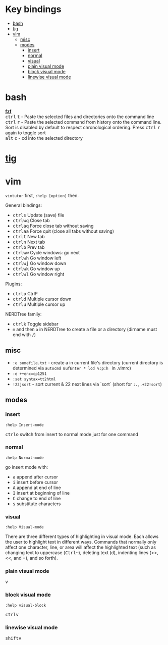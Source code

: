 # Key bindings

<!-- MarkdownTOC autolink=true autoanchor=true bracket=round depth=0 -->

- [bash](#bash)
- [tig](#tig)
- [vim](#vim)
    - [misc](#misc)
    - [modes](#modes)
        - [insert](#insert)
        - [normal](#normal)
        - [visual](#visual)
        - [plain visual mode](#plain-visual-mode)
        - [block visual mode](#block-visual-mode)
        - [linewise visual mode](#linewise-visual-mode)

<!-- /MarkdownTOC -->

<a name="bash"></a>
# bash

__[fzf](https://github.com/junegunn/fzf)__  
<kbd>ctrl</kbd> <kbd>t</kbd> - Paste the selected files and directories onto the command line  
<kbd>ctrl</kbd> <kbd>r</kbd> - Paste the selected command from history onto the command line. Sort is disabled by default to respect chronological ordering. Press <kbd>ctrl</kbd> <kbd>r</kbd> again to toggle sort  
<kbd>alt</kbd> <kbd>c</kbd> - cd into the selected directory  

<a name="tig"></a>
# [tig](http://jonas.nitro.dk/tig/manual.html#keys)

<a name="vim"></a>
# vim

`vimtutor` first, `:help [option]` then.

General bindings:

- <kbd>ctrl</kbd><kbd>s</kbd> Update (save) file
- <kbd>ctrl</kbd><kbd>w</kbd><kbd>q</kbd> Close tab
- <kbd>ctrl</kbd><kbd>a</kbd><kbd>q</kbd> Force close tab without saving
- <kbd>ctrl</kbd><kbd>a</kbd><kbd>a</kbd> Force quit (close all tabs without saving)
- <kbd>ctrl</kbd><kbd>t</kbd> New tab
- <kbd>ctrl</kbd><kbd>n</kbd> Next tab
- <kbd>ctrl</kbd><kbd>b</kbd> Prev tab
- <kbd>ctrl</kbd><kbd>w</kbd><kbd>w</kbd> Cycle windows: go next
- <kbd>ctrl</kbd><kbd>w</kbd><kbd>h</kbd> Go window left
- <kbd>ctrl</kbd><kbd>w</kbd><kbd>j</kbd> Go window down
- <kbd>ctrl</kbd><kbd>w</kbd><kbd>k</kbd> Go window up
- <kbd>ctrl</kbd><kbd>w</kbd><kbd>l</kbd> Go window right

Plugins:

- <kbd>ctrl</kbd><kbd>p</kbd> CtrlP
- <kbd>ctrl</kbd><kbd>d</kbd> Multiple cursor down
- <kbd>ctrl</kbd><kbd>u</kbd> Multiple cursor up

NERDTree family:

- <kbd>ctrl</kbd><kbd>k</kbd> Toggle sidebar
- `m` and then `a` in NERDTree to create a file or a directory (dirname must end with `/`)


<a name="misc"></a>
## misc

- `:e somefile.txt` - create a in current file's directory (current directory is determined via `autocmd BufEnter * lcd %:p:h ` in .vimrc)
- `:e ++enc=cp1251`
- `:set syntax=tt2html`
- `!22jsort` - sort current & 22 next lines via \`sort\` (short for `:.,.+22!sort`)

<a name="modes"></a>
## modes

<a name="insert"></a>
### insert

`:help Insert-mode`

<kbd>ctrl</kbd><kbd>o</kbd> switch from insert to normal mode just for one command

<a name="normal"></a>
### normal

`:help Normal-mode`

go insert mode with:
- <kbd>a</kbd> append after cursor
- <kbd>i</kbd> insert before cursor
- <kbd>A</kbd> append at end of line
- <kbd>I</kbd> insert at beginning of line
- <kbd>C</kbd> change to end of line
- <kbd>s</kbd> substitute characters

<a name="visual"></a>
### visual

`:help Visual-mode`

There are three different types of highlighting in visual mode. Each allows the user to highlight text in different ways. Commands that normally only affect one character, line, or area will affect the highlighted text (such as changing text to uppercase (<kbd>Ctrl</kbd><kbd>~</kbd>), deleting text (<kbd>d</kbd>), indenting lines (>>, <<, and =), and so forth).

<a name="plain-visual-mode"></a>
### plain visual mode

<kbd>v</kbd>

<a name="block-visual-mode"></a>
### block visual mode

`:help visual-block`

<kbd>ctrl</kbd><kbd>v</kbd>

<a name="linewise-visual-mode"></a>
### linewise visual mode

<kbd>shift</kbd><kbd>v</kbd>

